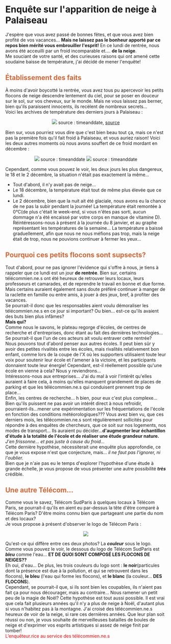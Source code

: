 # Enquête sur  l'apparition de neige à Palaiseau

J'espère que vous avez passé de bonnes fêtes, et que vous avez bien profité de vos vacances... **Mais ne laissez pas le bonheur apporté par ce repos bien mérité vous embrouiller l'esprit!** En ce lundi de rentrée, nous avons été acceuilli par un froid incomparable et.... **de la neige**.  
Me souciant de votre santé, et des curieuses raisons qui ont amené cette soudaine baisse de température, j'ai décidé de mener l'enquête!

## <span style ="color:rgb(219,101,51);"> Établissement des faits</span>
À moins d'avoir boycotté la rentrée, vous avez tous pu apercevoir les petits flocons de neige descendre lentement du ciel, pour se poser en douceur sur le sol, sur vos cheveux, sur le monde. Mais ne vous laissez pas berner, bien qu'ils paraissent innocents, ils recèlent de nombreux secrets...  
Voici les archives de température des derniers jours à Palaiseau :  

<center>
<img src = https://s3.rezel.net/codimd/uploads/upload_b7aa08be1c61fd32ee32e5deb7bf1145.png>  <!--img1-->
source : timeanddate, <a href="https://www.timeanddate.com/weather/@6457367/historic?month=12&year=2023">source</a>
    
</center>
    
Bien sur, vous pourriez vous dire que c'est bien beau tout ça, mais ce n'est pas la première fois qu'il fait froid à Palaiseau, et vous auriez raison! Voici les deux autres moments où nous avons souffert de ce froid mordant en décembre :  
<center>
<img src = https://s3.rezel.net/codimd/uploads/upload_f87450e80c6a4df62951ca162ac1d654.png><!--img2-->
source : timeanddate 
<img src = https://s3.rezel.net/codimd/uploads/upload_22c9b67c65391f7ae6d0e5e79befec23.png><!--img3-->
source : timeanddate  

</center>

Cependant, comme vous pouvez le voir, les deux jours les plus dangereux, le 18 et le 2 décembre, la situation n'était pas exactement la même...  
* Tout d'abord, il n'y avait pas de neige...
* Le 18 décembre, la température était tout de même plus élevée que ce lundi.
* Le 2 décembre, bien que la nuit ait été glaciale, nous avons eu la chance de ne pas la subir pendant la journée! La température était remontée à 0°C(de plus c'était le week-end, si vous n'êtes pas sorti, aucun dommage n'a été encaissé par votre corps en manque de vitamine D).
Réintéressons-nous à présent à la journée du 8 janvier, et au graphe représentant les températures de la semaine... La température a baissé graduellement, afin que nous ne nous méfions pas trop, mais la neige était de trop, nous ne pouvions continuer à fermer les yeux...

## <span style ="color:rgb(219,101,51);"> Pourquoi ces petits flocons sont supsects?</span>
Tout d'abord, pour ne pas ignorer l'évidence qui s'offre à nous, je tiens à rappeler que ce lundi est un jour **de rentrée**. Bien sur, certains télécommien.ne.s ont été heureux de retrouver leurs locaux, leurs professeurs et camarades, et de reprendre le travail en bonne et due forme. Mais certains auraient également sans doute préféré continuer à manger de la raclette en famille ou entre amis, à jouer à des jeux, bref, à profiter des vacances.  
Se pourrait-il donc que les responsables aient voulu démoraliser les télécommien.ne.s en ce jour si important? Ou bien... est-ce qu'ils avaient des buts bien plus infâmes?  
**Mais qui?**  
Comme nous le savons, le plateau regorge d'écoles, de centres de recherche et d'entreprises, donc étant au fait des dernières technologies... Se pourrait-il que l'un de ces acteurs ait voulu entraver cette rentrée?  
Nous pouvons tout d'abord penser aux autres écoles. Il peut bien sûr y avoir des petites rivalités entre les écoles, mais rivalités relativement bon enfant, comme lors de la coupe de l'X où les supporters utilisaient toute leur voix pour soutenir leur école et l'amener à la victoire, et les participants donnaient toute leur énergie! Cependant, est-il réellement possible qu'une école en vienne à cela? Nous y reviendrons...  
Intéressons-nous aux entreprises... J'ai du mal à voir l'intérêt qu'elles auraient à faire cela, à moins qu'elles manquent grandement de places de parking et que les télécommien.ne.s qui conduisent prennent trop de place...  
Enfin, les centres de recherche... h bien, pour eux c'est plus complexe... Bien qu'ils puissent ne pas avoir un intérêt direct à nous refroidir, pourraient-ils...mener une expérimentation sur les fréquentations de l'école en fonction des conditions météorologiques??? Vous avez bien vu, que ces derniers mois, les télécommien.ne.s sont régulièrement sollicités pour répondre à des enquêtes de chercheurs, que ce soit sur nos logements, nos modes de transport... Ils auraient pu décider...**d'augmenter leur échantillon d'étude à la totalité de l'école et de réaliser une étude grandeur nature.** _J'en frissonne... et pas juste à cause du froid..._  
Cette dernière hypothèse, nécessiterait une enquête plus approfondie, ce que je vous expose n'est que conjecture, mais... _il ne faut pas l'ignorer, ni l'oublier._  
Bien que je n'aie pas eu le temps d'explorer l'hypothèse d'une étude à grande échelle, je vous propose de vous présenter une autre possibilité **_très_** crédible.
## <span style ="color:rgb(219,101,51);"> Une autre Télécom...</span>
Comme vous le savez, Télécom SudParis à quelques locaux à Télécom Paris, se pourrait-il qu'ils en aient eu par-dessus la tête d'être comparé à Télécom Paris? D'être moins connu bien que partageant une partie du nom et des locaux?  
Je vous propose à présent d'observer le logo de Télécom Paris :
<center>
<img src=https://s3.rezel.net/codimd/uploads/upload_5ef83438ddd325adce5aeef4b33d58dc.jpg> <!--img4-->
</center>
    
Qu'est-ce qui diffère entre ces deux photos? La **_couleur_** sous le logo. Comme vous pouvez le voir, le dessous du logo de Télécom SudParis est **_bleu_** comme l'eau... **ET DE QUOI SONT COMPOSÉ LES FLOCONS DE NEIGES??**  
Eh oui, d'eau... De plus, les trois couleurs du logo sont : **le noir**(particules dont la présence est due à la pollution, et qui se retrouvent dans les flocons), **le bleu** (l'eau qui forme les flocons), et **le blanc** (la couleur... **DES FLOCONS**).  
Cependant, se pourrait-il que, si ils sont bien les coupables, ils n'aient pas fait ça pour nous décourager, mais au contraire... Nous ramener un petit peu de la magie de Noël? Cette hypothèse est tout aussi possible. Il est vrai que cela fait plusieurs années qu'il n'y a plus de neige à Noël, d'autant plus si vous n'habitez pas à la montagne. J'ai croisé des télécommien.ne.s heureux de voir de la neige, si rare ces dernières années. Que leur plan soit réussi ou non, je vous souhaite de merveilleuses batailles de boules de neige et d'exprimer vos esprits artistiques si assez de neige finit par tomber!  
<span style="color:rgb(255, 0, 0);">L’enquêteur.rice au service des télécommien.ne.s</span>
